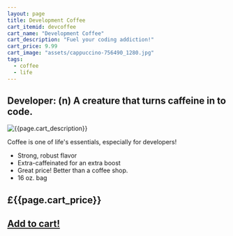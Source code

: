 ```yaml
---
layout: page
title: Development Coffee
cart_itemid: devcoffee
cart_name: "Development Coffee"
cart_description: "Fuel your coding addiction!"
cart_price: 9.99
cart_image: "assets/cappuccino-756490_1280.jpg"
tags: 
  - coffee
  - life
---
```

## Developer: (n) A creature that turns caffeine in to code.

![{{page.cart_description}}]({{page.cart_image}})

Coffee is one of life's essentials, especially for developers!

* Strong, robust flavor
* Extra-caffeinated for an extra boost
* Great price! Better than a coffee shop.
* 16 oz. bag

## £{{page.cart_price}}

## [Add to cart!](/cart#{{page.cart_itemid}})
